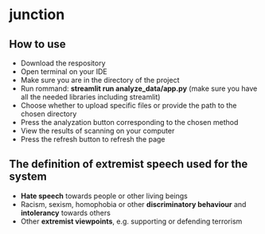 # junction
## How to use
- Download the respository
- Open terminal on your IDE
- Make sure you are in the directory of the project
- Run rommand: **streamlit run analyze_data/app.py** (make sure you have all the needed libraries including streamlit)
- Choose whether to upload specific files or provide the path to the chosen directory
- Press the analyzation button corresponding to the chosen method
- View the results of scanning on your computer
- Press the refresh button to refresh the page

## The definition of extremist speech used for the system
- **Hate speech** towards people or other living beings
- Racism, sexism, homophobia or other **discriminatory behaviour** and **intolerancy** towards others
- Other **extremist viewpoints**, e.g. supporting or defending terrorism
